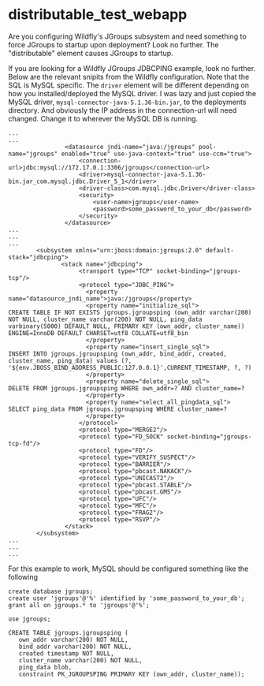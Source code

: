 # distributable_test_webapp
Are you configuring Wildfly's JGroups subsystem and need something to force JGroups to startup upon deployment? Look no further. The "distributable" element causes JGroups to startup.


If you are looking for a Wildfly JGroups JDBCPING example, look no further. Below are the relevant snipits from the Wildfly configuration. Note that the SQL is MySQL specific. The ```driver``` element will be different depending on how you installed/deployed the MySQL driver. I was lazy and just copied the MySQL driver, ```mysql-connector-java-5.1.36-bin.jar```, to the deployments directory. And obviously the IP address in the connection-url will need changed. Change it to wherever the MySQL DB is running.
```
...
...
                <datasource jndi-name="java:/jgroups" pool-name="jgroups" enabled="true" use-java-context="true" use-ccm="true">
                    <connection-url>jdbc:mysql://172.17.0.1:3306/jgroups</connection-url>
                    <driver>mysql-connector-java-5.1.36-bin.jar_com.mysql.jdbc.Driver_5_1</driver>
                    <driver-class>com.mysql.jdbc.Driver</driver-class>
                    <security>
                        <user-name>jgroups</user-name>
                        <password>some_password_to_your_db</password>
                    </security>
                </datasource>
...
...
...
        <subsystem xmlns="urn:jboss:domain:jgroups:2.0" default-stack="jdbcping">
               <stack name="jdbcping">
                    <transport type="TCP" socket-binding="jgroups-tcp"/>
                    <protocol type="JDBC_PING">
                      <property name="datasource_jndi_name">java:/jgroups</property>
                      <property name="initialize_sql">
CREATE TABLE IF NOT EXISTS jgroups.jgroupsping (own_addr varchar(200) NOT NULL, cluster_name varchar(200) NOT NULL, ping_data varbinary(5000) DEFAULT NULL, PRIMARY KEY (own_addr, cluster_name)) ENGINE=InnoDB DEFAULT CHARSET=utf8 COLLATE=utf8_bin
                      </property>
                      <property name="insert_single_sql">
INSERT INTO jgroups.jgroupsping (own_addr, bind_addr, created, cluster_name, ping_data) values (?, '${env.JBOSS_BIND_ADDRESS_PUBLIC:127.0.0.1}',CURRENT_TIMESTAMP, ?, ?)
                      </property>
                      <property name="delete_single_sql">
DELETE FROM jgroups.jgroupsping WHERE own_addr=? AND cluster_name=?
                      </property>
                      <property name="select_all_pingdata_sql">
SELECT ping_data FROM jgroups.jgroupsping WHERE cluster_name=?
                      </property>
                    </protocol>
                    <protocol type="MERGE2"/>
                    <protocol type="FD_SOCK" socket-binding="jgroups-tcp-fd"/>
                    <protocol type="FD"/>
                    <protocol type="VERIFY_SUSPECT"/>
                    <protocol type="BARRIER"/>
                    <protocol type="pbcast.NAKACK"/>
                    <protocol type="UNICAST2"/>
                    <protocol type="pbcast.STABLE"/>
                    <protocol type="pbcast.GMS"/>
                    <protocol type="UFC"/>
                    <protocol type="MFC"/>
                    <protocol type="FRAG2"/>
                    <protocol type="RSVP"/>
                </stack>
        </subsystem>
...
...
...
```

For this example to work, MySQL should be configured something like the following
```
create database jgroups;
create user 'jgroups'@'%' identified by 'some_password_to_your_db';
grant all on jgroups.* to 'jgroups'@'%';

use jgroups;

CREATE TABLE jgroups.jgroupsping (
   own_addr varchar(200) NOT NULL,
   bind_addr varchar(200) NOT NULL,
   created timestamp NOT NULL,
   cluster_name varchar(200) NOT NULL,
   ping_data blob,
   constraint PK_JGROUPSPING PRIMARY KEY (own_addr, cluster_name));
```
